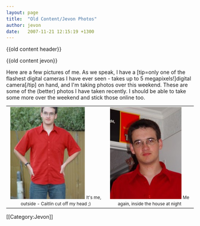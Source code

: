 ```yaml
---
layout: page
title:  "Old Content/Jevon Photos"
author: jevon
date:   2007-11-21 12:15:19 +1300
---
```


{{old content header}}

{{old content jevon}}

Here are a few pictures of me. As we speak, I have a [tip=only one of the flashest digital cameras I have ever seen - takes up to 5 megapixels!]digital camera[/tip] on hand, and I'm taking photos over this weekend. These are some of the (better) photos I have taken recently. I should be able to take some more over the weekend and stick those online too.

<table border=0 cellspacing=4 cellpadding=4 align="center"><tr><td align="center"><a href="/img/jevon/new_outside_640.jpg"><img src="/img/jevon/thumb_new_outside.jpg" width=200 height=247 border=0 alt="Jevon Outside"></a>
<small>It's me, outside - Caitlin cut off my head ;)</small></td><td align="center"><a href="/img/jevon/new_inside_640.jpg"><img src="/img/jevon/thumb_new_inside.jpg" width=192 height=247 border=0 alt="Jevon Inside"></a>
<small>Me again, inside the house at night</small></td></tr></table>

[[Category:Jevon]]